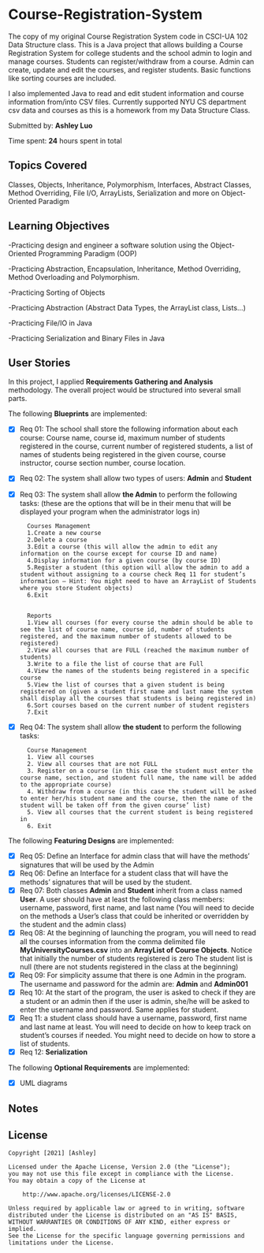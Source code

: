 # Course-Registration-System
The copy of my original Course Registration System code in CSCI-UA 102 Data Structure class. This is a Java project that allows building a Course Registration System for college students and the school admin to login and manage courses. Students can register/withdraw from a course. Admin can create, update and edit the courses, and register students. Basic functions like sorting courses are included.

I also implemented Java to read and edit student information and course information from/into CSV files. Currently supported NYU CS department csv data and courses as this is a homework from my Data Structure Class.

Submitted by: **Ashley Luo**

Time spent: **24** hours spent in total


## Topics Covered
Classes, Objects, Inheritance, Polymorphism, Interfaces, Abstract Classes, Method Overriding, File I/O, ArrayLists, Serialization and more on Object-Oriented Paradigm

## Learning Objectives
-Practicing design and engineer a software solution using the Object-Oriented Programming Paradigm (OOP) 

-Practicing Abstraction, Encapsulation, Inheritance, Method Overriding, Method Overloading and Polymorphism.

-Practicing Sorting of Objects 

-Practicing Abstraction (Abstract Data Types, the ArrayList class, Lists…) 

-Practicing File/IO in Java 

-Practicing Serialization and Binary Files in Java


## User Stories
In this project, I applied **Requirements Gathering and Analysis** methodology. The overall project would be structured into several small parts. 

The following **Blueprints** are implemented:

* [x] Req 01: The school shall store the following information about each course: Course name, course id, maximum number of students registered in the course, current number of registered students, a list of names of students being registered in the given course, course instructor, course section number, course location.
* [x] Req 02: The system shall allow two types of users: **Admin** and **Student**
* [x] Req 03: The system shall allow **the Admin** to perform the following tasks: (these are the options that will be in their menu that will be displayed your program when the administrator logs in)

        Courses Management
        1.Create a new course
        2.Delete a course
        3.Edit a course (this will allow the admin to edit any information on the course except for course ID and name)
        4.Display information for a given course (by course ID)
        5.Register a student (this option will allow the admin to add a student without assigning to a course check Req 11 for student’s information – Hint: You might need to have an ArrayList of Students where you store Student objects)
        6.Exit


        Reports
        1.View all courses (for every course the admin should be able to see the list of course name, course id, number of students registered, and the maximum number of students allowed to be registered) 
        2.View all courses that are FULL (reached the maximum number of students) 
        3.Write to a file the list of course that are Full
        4.View the names of the students being registered in a specific course 
        5.View the list of courses that a given student is being registered on (given a student first name and last name the system shall display all the courses that students is being registered in)
        6.Sort courses based on the current number of student registers 
        7.Exit

* [x] Req 04: The system shall allow **the student** to perform the following tasks:
        
        Course Management
        1. View all courses
        2. View all courses that are not FULL
        3. Register on a course (in this case the student must enter the course name, section, and student full name, the name will be added to the appropriate course)
        4. Withdraw from a course (in this case the student will be asked to enter her/his student name and the course, then the name of the student will be taken off from the given course’ list)
        5. View all courses that the current student is being registered in
        6. Exit

The following **Featuring Designs** are implemented:
* [x] Req 05: Define an Interface for admin class that will have the methods’ signatures that will be used by the Admin
* [x] Req 06: Define an Interface for a student class that will have the methods’ signatures that will be used by the student.
* [x] Req 07: Both classes **Admin** and **Student** inherit from a class named **User**. A user should have at least the following class members: username, password, first name, and last name (You will need to decide on the methods a User’s class that could be inherited or overridden by the student and the admin class)
* [x] Req 08: At the beginning of launching the program, you will need to read all the courses information from the comma delimited file **MyUniversityCourses.csv** into an **ArrayList of Course Objects**. Notice that initially the number of students registered is zero The student list is null (there are not students registered in the class at the beginning)
* [x] Req 09: For simplicity assume that there is one Admin in the program. The username and password for the admin are: **Admin** and **Admin001**
* [x] Req 10: At the start of the program, the user is asked to check if they are a student or an admin then if the user is admin, she/he will be asked to enter the username and password. Same applies for student.
* [x] Req 11: a student class should have a username, password, first name and last name at least. You will need to decide on how to keep track on student’s courses if needed. You might need to decide on how to store a list of students.
* [x] Req 12: **Serialization**

The following **Optional Requirements** are implemented:
* [x] UML diagrams



## Notes



## License

    Copyright [2021] [Ashley]

    Licensed under the Apache License, Version 2.0 (the "License");
    you may not use this file except in compliance with the License.
    You may obtain a copy of the License at

        http://www.apache.org/licenses/LICENSE-2.0

    Unless required by applicable law or agreed to in writing, software
    distributed under the License is distributed on an "AS IS" BASIS,
    WITHOUT WARRANTIES OR CONDITIONS OF ANY KIND, either express or implied.
    See the License for the specific language governing permissions and
    limitations under the License.

